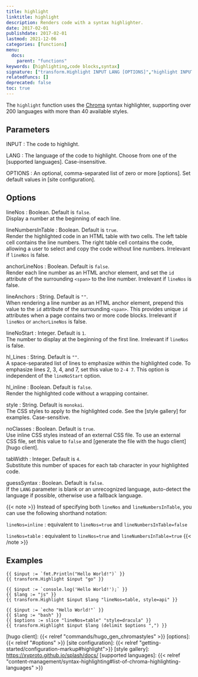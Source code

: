```yaml
---
title: highlight
linktitle: highlight
description: Renders code with a syntax highlighter.
date: 2017-02-01
publishdate: 2017-02-01
lastmod: 2021-12-06
categories: [functions]
menu:
  docs:
    parent: "functions"
keywords: [highlighting,code blocks,syntax]
signature: ["transform.Highlight INPUT LANG [OPTIONS]","highlight INPUT LANG [OPTIONS]"]
relatedfuncs: []
deprecated: false
toc: true
---
```

The `highlight` function uses the [Chroma] syntax highlighter, supporting over 200 languages with more than 40 available styles.

## Parameters

INPUT
: The code to highlight.

LANG
: The language of the code to highlight. Choose from one of the [supported languages]. Case-insensitive.

OPTIONS
: An optional, comma-separated list of zero or more [options]. Set default values in [site configuration].

## Options

lineNos
: Boolean. Default is `false`.\
Display a number at the beginning of each line.

lineNumbersInTable
: Boolean. Default is `true`.\
Render the highlighted code in an HTML table with two cells. The left table cell contains the line numbers. The right table cell contains the code, allowing a user to select and copy the code without line numbers. Irrelevant if `lineNos` is false.

anchorLineNos
: Boolean. Default is `false`.\
Render each line number as an HTML anchor element, and set the `id` attribute of the surrounding `<span>` to the line number. Irrelevant if `lineNos` is false.

lineAnchors
: String. Default is `""`.\
When rendering a line number as an HTML anchor element, prepend this value to the `id` attribute of the surrounding `<span>`. This provides unique `id` attributes when a page contains two or more code blocks. Irrelevant if `lineNos` or `anchorLineNos` is false.

lineNoStart
: Integer. Default is `1`.\
The number to display at the beginning of the first line. Irrelevant if `lineNos` is false.

hl_Lines
: String. Default is `""`.\
A space-separated list of lines to emphasize within the highlighted code. To emphasize lines 2, 3, 4, and 7, set this value to `2-4 7`. This option is independent of the `lineNoStart` option.

hl_inline
: Boolean. Default is `false`.\
Render the highlighted code without a wrapping container.

style
: String. Default is `monokai`.\
The CSS styles to apply to the highlighted code. See the [style gallery] for examples. Case-sensitive.

noClasses
: Boolean. Default is `true`.\
Use inline CSS styles instead of an external CSS file. To use an external CSS file, set this value to `false` and [generate the file with the hugo client][hugo client].

tabWidth
: Integer. Default is `4`.\
Substitute this number of spaces for each tab character in your highlighted code.

guessSyntax
: Boolean. Default is `false`.\
If the `LANG` parameter is blank or an unrecognized language, auto-detect the language if possible, otherwise use a fallback language.

{{< note >}}
Instead of specifying both `lineNos` and `lineNumbersInTable`, you can use the following shorthand notation:

`lineNos=inline`
: equivalent to `lineNos=true` and `lineNumbersInTable=false`

`lineNos=table`
: equivalent to `lineNos=true` and `lineNumbersInTable=true`
{{< /note >}}

## Examples

```go-html-template
{{ $input := `fmt.Println("Hello World!")` }}
{{ transform.Highlight $input "go" }}

{{ $input := `console.log('Hello World!');` }}
{{ $lang := "js" }}
{{ transform.Highlight $input $lang "lineNos=table, style=api" }}

{{ $input := `echo "Hello World!"` }}
{{ $lang := "bash" }}
{{ $options := slice "lineNos=table" "style=dracula" }}
{{ transform.Highlight $input $lang (delimit $options ",") }}
```

[Chroma]: https://github.com/alecthomas/chroma
[hugo client]: {{< relref "commands/hugo_gen_chromastyles" >}}
[options]: {{< relref "#options" >}}
[site configuration]: {{< relref "getting-started/configuration-markup#highlight">}}
[style gallery]: https://xyproto.github.io/splash/docs/
[supported languages]: {{< relref "content-management/syntax-highlighting#list-of-chroma-highlighting-languages" >}}
